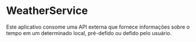 # WeatherService
<p>Este aplicativo consome uma API externa que fornece informações sobre o tempo em um determinado local, pré-defido ou defido pelo usuário.

